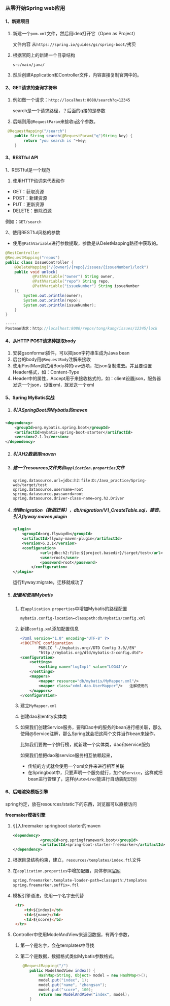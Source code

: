 ### 从零开始Spring web应用

#### 1、新建项目

1. 新建一个`pom.xml`文件，然后用idea打开它（Open as Project）

   文件内容 从`https://spring.io/guides/gs/spring-boot/`拷贝

2. 根据官网上的新建一个目录结构

   `src/main/java/`

3. 然后创建Application和Controller文件，内容直接复制官网中的。



#### 2、GET请求的查询字符串

1. 例如做一个请求：`http://localhost:8080/search?q=12345`

   search是一个请求路径，？后面的q接的是参数

2. 后端则用`@RequestParam`来接收`q`这个参数。

```java
 @RequestMapping("/search")
    public String search(@RequestParam("q")String key) {
        return "you search is "+key;
    }
```

#### 3、RESTful API

1、RESTful是一个规范

1. 使用HTTP动词来代表动作

- GET：获取资源
- POST：新建资源
- PUT：更新资源
- DELETE：删除资源

例如：`GET/search`

2、使用RESTful风格的参数

- 使用`@PathVariable`进行参数提取，参数是从DeletMapping路径中获取的。

```java
@RestController
@RequestMapping("repos")
public class IssueController {
    @DeleteMapping("/{owner}/{repo}/issues/{issueNumber}/lock")
    public void unlock(
            @PathVariable("owner") String owner,
            @PathVariable("repo") String repo,
            @PathVariable("issueNumber") String issueNumber
    ){
        System.out.println(owner);
        System.out.println(repo);
        System.out.println(issueNumber);
    }
}

-----
Postman请求：http://localhost:8080/repos/tong/kang/issues/12345/lock    
```

#### 4、从HTTP POST请求种提取body

1. 安装gsonformat插件，可以把json字符串生成为Java bean
2. 后台的body用`@RequestBody`注解来接收
3. 使用PostMan调试用Body种的raw选项，把json复制进去。并且要设置Header格式，如：Content-Type
4. Header中的属性，Accept用于来接收格式的，如：client设置json，服务器发送一个json，设置xml，就发送一个xml



#### 5、Spring MyBatis实战

1. ##### 引入SpringBoot的Mybatis的maven

```xml
<dependency>
    <groupId>org.mybatis.spring.boot</groupId>
    <artifactId>mybatis-spring-boot-starter</artifactId>
    <version>2.1.1</version>
</dependency>
```

2. ##### 引入H2数据库maven

3. ##### 建一个resources文件夹和`application.properties`文件

   ```properties
   spring.datasource.url=jdbc:h2:file:D:/Java_practice/Spring-web/target/test
   spring.datasource.username=root
   spring.datasource.password=root
   spring.datasource.driver-class-name=org.h2.Driver
   ```

4. ##### 创建migration（数据迁移），db/migration/V1_CreateTable.sql，建表，引入flyway maven plugin

   ```xml
   <plugin>
       <groupId>org.flywaydb</groupId>
       <artifactId>flyway-maven-plugin</artifactId>
       <version>6.2.1</version>
       <configuration>
               <url>jdbc:h2:file:${project.basedir}/target/test</url>
               <user>root</user>
               <password>root</password>
           </configuration>
   </plugin>
   ```

   运行flyway:migrate，迁移就成功了

5. ##### 配置和使用Mybatis

   1. 在`application.properties`中增加Mybatis的路径配置

      ```xml
      mybatis.config-location=classpath:db/mybatis/config.xml
      ```

   2. 新建`config.xml`添加配置信息

      ```xml
      <?xml version="1.0" encoding="UTF-8" ?>
      <!DOCTYPE configuration
              PUBLIC "-//mybatis.org//DTD Config 3.0//EN"
              "http://mybatis.org/dtd/mybatis-3-config.dtd">
      <configuration>
          <settings>
              <setting name="logImpl" value="LOG4J"/>
          </settings>
          <mappers>
              <mapper resource="db/mybatis/MyMapper.xml"/>
              <mapper class="xdml.dao.UserMapper"/>   注解使用的
          </mappers>
      </configuration>
      
      ```

   3. 建立`MyMapper.xml`

   4. 创建dao和entity实体类

   5. 如果我们创建Service服务，要和Dao中的服务的bean进行相关联，那么使用@Service注解，那么Spring就会把这两个文件当作bean来操作。

      比如我们要做一个排行榜，就新建一个实体类，dao和service服务

      如果我们想把dao和service服务相互依赖起来，

      - 传统的方式就会使用一个xml文件来进行相互关联
      - 在Springboot中，只要声明一个服务就行，加个`@Service`，这样就把bean进行管理了，这样`@Autowired`能进行自动装配识别

   

#### 6、后端渲染模板引擎

spring约定，放在resources/static下的东西，浏览器可以直接访问

**freemaker模板引擎**

1. 引入freemaker springboot starter的maven

   ```xml
   <dependency>
               <groupId>org.springframework.boot</groupId>
               <artifactId>spring-boot-starter-freemarker</artifactId>
   </dependency>
   ```

2. 根据目录结构约束，建立，`resources/templates/index.ftl`文件

3. 在`application.properties`中增加配置，具体参照[官网](http://zetcode.com/springboot/freemarker/)

   ```xml
   spring.freemarker.template-loader-path=classpath:/templates
   spring.freemarker.suffix=.ftl
   ```

4. 模板引擎语法，使用一个名字去代替

   ```html
    <tr>
        <td>${index}</td>
        <td>${name}</td>
        <td>${score}</td>
    </tr>
   ```

5. Controller中使用ModelAndView来返回数据，有两个参数，

   1. 第一个是名字，会在templates中寻找

   2. 第二个是数据，数据格式类似Mybatis参数格式。

      ```java
       @RequestMapping("/")
          public ModelAndView index() {
              HashMap<String, Object> model = new HashMap<>();
              model.put("index", 1);
              model.put("name", "zhangsan");
              model.put("score", 100);
              return new ModelAndView("index", model);
          }
      ```

      

